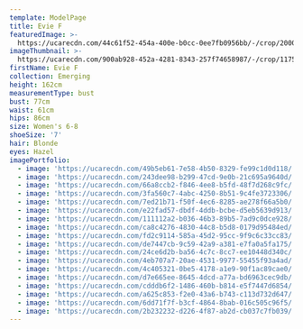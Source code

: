 ```yaml
---
template: ModelPage
title: Evie F
featuredImage: >-
  https://ucarecdn.com/44c61f52-454a-400e-b0cc-0ee7fb0956bb/-/crop/2000x1254/0,0/-/preview/
imageThumbnail: >-
  https://ucarecdn.com/900ab928-452a-4281-8343-257f74658987/-/crop/1175x1477/113,0/-/preview/
firstName: Evie F
collection: Emerging
height: 162cm
measurementType: bust
bust: 77cm
waist: 61cm
hips: 86cm
size: Women's 6-8
shoeSize: '7'
hair: Blonde
eyes: Hazel
imagePortfolio:
  - image: 'https://ucarecdn.com/49b5eb61-7e58-4b50-8329-fe99c1d0d118/'
  - image: 'https://ucarecdn.com/243dee98-b299-47cd-9e0b-21c695a9640d/'
  - image: 'https://ucarecdn.com/66a8ccb2-f846-4ee8-b5fd-48f7d268c9fc/'
  - image: 'https://ucarecdn.com/3fa560c7-4abc-4250-8b51-9c4fe3723306/'
  - image: 'https://ucarecdn.com/7ed21b71-f50f-4ec6-8285-ae278f66a5b0/'
  - image: 'https://ucarecdn.com/e22fad57-dbdf-4ddb-bcbe-d5eb5639d913/'
  - image: 'https://ucarecdn.com/111112a2-b036-46b3-89b5-7ad9c0dce928/'
  - image: 'https://ucarecdn.com/ca8c4276-4830-44c8-b5d8-0179d95484ed/'
  - image: 'https://ucarecdn.com/fd2c9114-585a-45d2-95cc-9f9c6c33cc83/'
  - image: 'https://ucarecdn.com/de7447cb-9c59-42a9-a381-e7fa0a5fa175/'
  - image: 'https://ucarecdn.com/24ce6d2b-ba56-4c7c-8cc7-ee10448d340c/'
  - image: 'https://ucarecdn.com/4eb707a7-20ae-4531-9977-55455f93a4ad/'
  - image: 'https://ucarecdn.com/4c405321-0be5-4178-a1e9-90f1ac89cae0/'
  - image: 'https://ucarecdn.com/d7e665ee-8645-4dcd-a77a-bd6963cec9db/'
  - image: 'https://ucarecdn.com/cdddb6f2-1486-460b-b814-e5f7447d6854/'
  - image: 'https://ucarecdn.com/a625c853-f2e0-43a6-b743-c113d732d647/'
  - image: 'https://ucarecdn.com/6dd71f7f-b3cf-4864-8bab-016c505c96f5/'
  - image: 'https://ucarecdn.com/2b232232-d226-4f87-ab2d-cb037c7fb039/'
---
```


